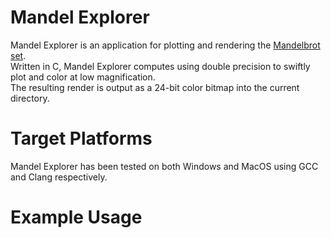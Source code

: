 # Mandel Explorer

Mandel Explorer is an application for plotting and rendering the [Mandelbrot set](https://en.wikipedia.org/wiki/Mandelbrot_set).  
Written in C, Mandel Explorer computes using double precision to swiftly plot and color at low magnification.  
The resulting render is output as a 24-bit color bitmap into the current directory.

# Target Platforms

Mandel Explorer has been tested on both Windows and MacOS using GCC and Clang respectively.

# Example Usage

